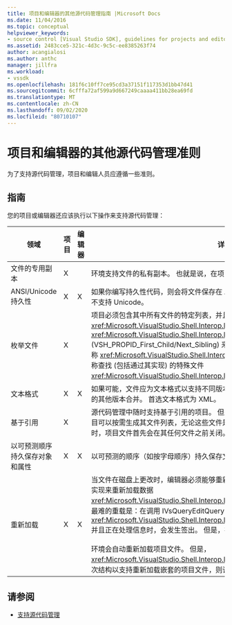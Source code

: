 ```yaml
---
title: 项目和编辑器的其他源代码管理指南 |Microsoft Docs
ms.date: 11/04/2016
ms.topic: conceptual
helpviewer_keywords:
- source control [Visual Studio SDK], guidelines for projects and editors
ms.assetid: 2483cce5-321c-4d3c-9c5c-ee8385263f74
author: acangialosi
ms.author: anthc
manager: jillfra
ms.workload:
- vssdk
ms.openlocfilehash: 181f6c10ff7ce95cd3a37151f117353d1bb47d41
ms.sourcegitcommit: 6cfffa72af599a9d667249caaaa411bb28ea69fd
ms.translationtype: MT
ms.contentlocale: zh-CN
ms.lasthandoff: 09/02/2020
ms.locfileid: "80710107"
---
```

# <a name="additional-source-control-guidelines-for-projects-and-editors"></a>项目和编辑器的其他源代码管理准则
为了支持源代码管理，项目和编辑人员应遵循一些准则。

## <a name="guidelines"></a>指南
 您的项目或编辑器还应该执行以下操作来支持源代码管理：

|领域|项目|编辑器|详细信息|
|----------|-------------|------------|-------------|
|文件的专用副本|X||环境支持文件的私有副本。 也就是说，在项目中登记的每个人都有其自己的专有文件副本。|
|ANSI/Unicode 持久性|X|X|如果你编写持久性代码，则会将文件保存在 ANSI 形式中，因为大多数源代码管理程序当前不支持 Unicode。|
|枚举文件|X||项目必须包含其中所有文件的特定列表，并且必须能够使用 <xref:Microsoft.VisualStudio.Shell.Interop.IVsSccProject2> 或 <xref:Microsoft.VisualStudio.Shell.Interop.IVsHierarchy.GetProperty%2A> (VSH_PROPID_First_Child/Next_Sibling) 来枚举文件列表。 项目还应通过其实现公开项名称 <xref:Microsoft.VisualStudio.Shell.Interop.IVsProject.GetMkDocument%2A> 并支持名称查找 (包括通过其实现) 的特殊文件 <xref:Microsoft.VisualStudio.Shell.Interop.IVsProject.IsDocumentInProject%2A> 。|
|文本格式|X|X|如果可能，文件应为文本格式以支持不同版本的合并。 不是文本格式的文件稍后不能与文件的其他版本合并。 首选文本格式为 XML。|
|基于引用|X||源代码管理中随时支持基于引用的项目。 但是，源代码管理还支持基于目录的项目，只要项目可以按需生成其文件列表，无论这些文件是否存在于磁盘上。 在从源代码管理打开项目时，项目文件首先会在其任何文件之前关闭。|
|以可预测顺序持久保存对象和属性|X|X|以可预测的顺序（如按字母顺序）持久保存文件，以便于合并。|
|重新加载|X|X|当文件在磁盘上更改时，编辑器必须能够重新加载它。 参与源控件时，环境将通过调用你的实现来重新加载数据 <xref:Microsoft.VisualStudio.Shell.Interop.IVsPersistDocData2.ReloadDocData%2A> 。 最难的重载是：在调用 IVsQueryEditQuerySave：： <xref:Microsoft.VisualStudio.Shell.Interop.IVsQueryEditQuerySave2.QueryEditFiles%2A> 并且正在处理信息时，会发生签出。 但是，在这种情况下，重新加载代码必须能够运行。<br /><br /> 环境会自动重新加载项目文件。 但是， <xref:Microsoft.VisualStudio.Shell.Interop.IVsPersistHierarchyItem2> 如果项目具有嵌套层次结构以支持重新加载嵌套的项目文件，则该项目必须实现。|

## <a name="see-also"></a>请参阅
- [支持源代码管理](../../extensibility/internals/supporting-source-control.md)
